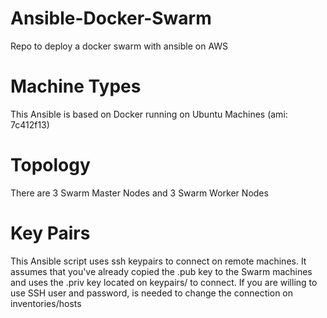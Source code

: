 # Ansible-Docker-Swarm
Repo to deploy a docker swarm with ansible on AWS

# Machine Types
This Ansible is based on Docker running on Ubuntu Machines (ami: 7c412f13)

# Topology
There are 3 Swarm Master Nodes and 3 Swarm Worker Nodes

# Key Pairs
This Ansible script uses ssh keypairs to connect on remote machines.
It assumes that you've already copied the .pub key to the Swarm machines and uses the .priv key located on keypairs/ to connect.
If you are willing to use SSH user and password, is needed to change the connection on inventories/hosts